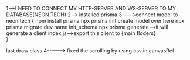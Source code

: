 
1-->I NEED TO CONNECT MY HTTP-SERVER AND WS-SERVER TO MY DATABASE(NEON.TECH) 
2--> installed prisma
3--->connect model to neon.tech
{
    npm install prisma
    npx prisma init
       create model over here
    npx prisma migrate dev name init_schema
    npx prisma generate-->it will generate a client 
    index.js-->export this client to {main floders}   
}


last draw class 4----->
fixed the scrolling by using css in canvasRef
